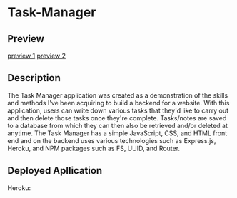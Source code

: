 # Task-Manager
## Preview
[preview 1](./public/assets/IMG/prev1.png)
[preview 2](./public/assets/IMG/prev2.png)
## Description
The Task Manager application was created as a demonstration of the skills and methods I've been acquiring to build a backend for a website. With this application, users can write down various tasks that they'd like to carry out and then delete those tasks once they're complete. Tasks/notes are saved to a database from which they can then also be retrieved and/or deleted at anytime. The Task Manager has a simple JavaScript, CSS, and HTML front end and on the backend uses various technologies such as Express.js, Heroku, and NPM packages such as FS, UUID, and Router.
## Deployed Apllication
Heroku: 